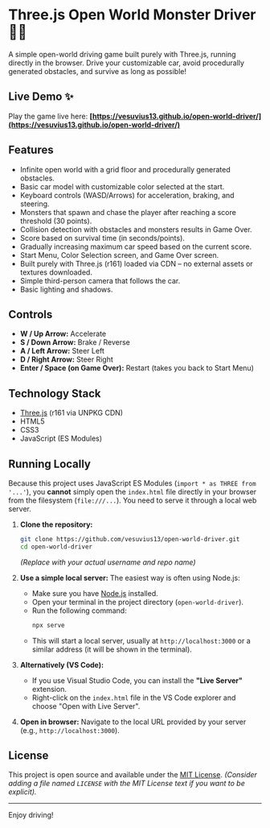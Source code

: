 # Three.js Open World Monster Driver 🚗👾

A simple open-world driving game built purely with Three.js, running directly in the browser. Drive your customizable car, avoid procedurally generated obstacles, and survive as long as possible!

## Live Demo ✨

Play the game live here: 
**[https://vesuvius13.github.io/open-world-driver/](https://vesuvius13.github.io/open-world-driver/)** 

## Features

*   Infinite open world with a grid floor and procedurally generated obstacles.
*   Basic car model with customizable color selected at the start.
*   Keyboard controls (WASD/Arrows) for acceleration, braking, and steering.
*   Monsters that spawn and chase the player after reaching a score threshold (30 points).
*   Collision detection with obstacles and monsters results in Game Over.
*   Score based on survival time (in seconds/points).
*   Gradually increasing maximum car speed based on the current score.
*   Start Menu, Color Selection screen, and Game Over screen.
*   Built purely with Three.js (r161) loaded via CDN – no external assets or textures downloaded.
*   Simple third-person camera that follows the car.
*   Basic lighting and shadows.

## Controls

*   **W / Up Arrow:** Accelerate
*   **S / Down Arrow:** Brake / Reverse
*   **A / Left Arrow:** Steer Left
*   **D / Right Arrow:** Steer Right
*   **Enter / Space (on Game Over):** Restart (takes you back to Start Menu)

## Technology Stack

*   [Three.js](https://threejs.org/) (r161 via UNPKG CDN)
*   HTML5
*   CSS3
*   JavaScript (ES Modules)

## Running Locally

Because this project uses JavaScript ES Modules (`import * as THREE from '...'`), you **cannot** simply open the `index.html` file directly in your browser from the filesystem (`file:///...`). You need to serve it through a local web server.

1.  **Clone the repository:**
    ```bash
    git clone https://github.com/vesuvius13/open-world-driver.git
    cd open-world-driver
    ```
    *(Replace with your actual username and repo name)*

2.  **Use a simple local server:** The easiest way is often using Node.js:
    *   Make sure you have [Node.js](https://nodejs.org/) installed.
    *   Open your terminal in the project directory (`open-world-driver`).
    *   Run the following command:
        ```bash
        npx serve
        ```
    *   This will start a local server, usually at `http://localhost:3000` or a similar address (it will be shown in the terminal).

3.  **Alternatively (VS Code):**
    *   If you use Visual Studio Code, you can install the **"Live Server"** extension.
    *   Right-click on the `index.html` file in the VS Code explorer and choose "Open with Live Server".

4.  **Open in browser:** Navigate to the local URL provided by your server (e.g., `http://localhost:3000`).

## License

This project is open source and available under the [MIT License](LICENSE). 
*(Consider adding a file named `LICENSE` with the MIT License text if you want to be explicit).*

---

Enjoy driving!
